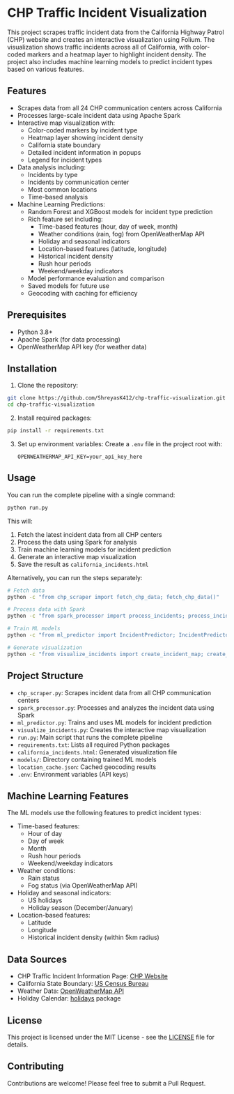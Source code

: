 # CHP Traffic Incident Visualization

This project scrapes traffic incident data from the California Highway Patrol (CHP) website and creates an interactive visualization using Folium. The visualization shows traffic incidents across all of California, with color-coded markers and a heatmap layer to highlight incident density. The project also includes machine learning models to predict incident types based on various features.

## Features

- Scrapes data from all 24 CHP communication centers across California
- Processes large-scale incident data using Apache Spark
- Interactive map visualization with:
  - Color-coded markers by incident type
  - Heatmap layer showing incident density
  - California state boundary
  - Detailed incident information in popups
  - Legend for incident types
- Data analysis including:
  - Incidents by type
  - Incidents by communication center
  - Most common locations
  - Time-based analysis
- Machine Learning Predictions:
  - Random Forest and XGBoost models for incident type prediction
  - Rich feature set including:
    - Time-based features (hour, day of week, month)
    - Weather conditions (rain, fog) from OpenWeatherMap API
    - Holiday and seasonal indicators
    - Location-based features (latitude, longitude)
    - Historical incident density
    - Rush hour periods
    - Weekend/weekday indicators
  - Model performance evaluation and comparison
  - Saved models for future use
  - Geocoding with caching for efficiency

## Prerequisites

- Python 3.8+
- Apache Spark (for data processing)
- OpenWeatherMap API key (for weather data)

## Installation

1. Clone the repository:
```bash
git clone https://github.com/ShreyasK412/chp-traffic-visualization.git
cd chp-traffic-visualization
```

2. Install required packages:
```bash
pip install -r requirements.txt
```

3. Set up environment variables:
   Create a `.env` file in the project root with:
   ```
   OPENWEATHERMAP_API_KEY=your_api_key_here
   ```

## Usage

You can run the complete pipeline with a single command:
```bash
python run.py
```

This will:
1. Fetch the latest incident data from all CHP centers
2. Process the data using Spark for analysis
3. Train machine learning models for incident prediction
4. Generate an interactive map visualization
5. Save the result as `california_incidents.html`

Alternatively, you can run the steps separately:
```bash
# Fetch data
python -c "from chp_scraper import fetch_chp_data; fetch_chp_data()"

# Process data with Spark
python -c "from spark_processor import process_incidents; process_incidents()"

# Train ML models
python -c "from ml_predictor import IncidentPredictor; IncidentPredictor().train_models()"

# Generate visualization
python -c "from visualize_incidents import create_incident_map; create_incident_map()"
```

## Project Structure

- `chp_scraper.py`: Scrapes incident data from all CHP communication centers
- `spark_processor.py`: Processes and analyzes the incident data using Spark
- `ml_predictor.py`: Trains and uses ML models for incident prediction
- `visualize_incidents.py`: Creates the interactive map visualization
- `run.py`: Main script that runs the complete pipeline
- `requirements.txt`: Lists all required Python packages
- `california_incidents.html`: Generated visualization file
- `models/`: Directory containing trained ML models
- `location_cache.json`: Cached geocoding results
- `.env`: Environment variables (API keys)

## Machine Learning Features

The ML models use the following features to predict incident types:
- Time-based features:
  - Hour of day
  - Day of week
  - Month
  - Rush hour periods
  - Weekend/weekday indicators
- Weather conditions:
  - Rain status
  - Fog status
  (via OpenWeatherMap API)
- Holiday and seasonal indicators:
  - US holidays
  - Holiday season (December/January)
- Location-based features:
  - Latitude
  - Longitude
  - Historical incident density (within 5km radius)

## Data Sources

- CHP Traffic Incident Information Page: [CHP Website](https://cad.chp.ca.gov/Traffic.aspx)
- California State Boundary: [US Census Bureau](https://www.census.gov/geographies/mapping-files/time-series/geo/cartographic-boundary.html)
- Weather Data: [OpenWeatherMap API](https://openweathermap.org/api)
- Holiday Calendar: [holidays](https://github.com/dr-prodigy/python-holidays) package

## License

This project is licensed under the MIT License - see the [LICENSE](LICENSE) file for details.

## Contributing

Contributions are welcome! Please feel free to submit a Pull Request. 
